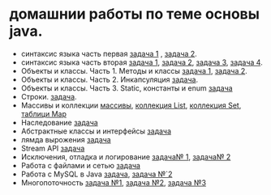 # домашнии работы по теме ocновы java.
- синтаксис языка часть первая [задача 1](https://github.com/Rik137/AgeComparator) , [задача 2](https://github.com/Rik137/Booleans).
- cинтаксис языка часть вторая [задача 1](https://github.com/Rik137/ForCycle/tree/master), [задача 2](https://github.com/Rik137/FactorialCalculator/tree/master), [задача 3](https://github.com/Rik137/SwimmingPool/tree/master), [задача 4](https://github.com/Rik137/GuessTheNumber/tree/master).
- Объекты и классы. Часть 1. Методы и классы [задача 1](https://github.com/Rik137/testClassAndMethod), [задача 2](https://github.com/Rik137/ObjectsAndMethods/tree/master).
- Объекты и классы. Часть 2. Инкапсуляция [задача](https://github.com/Rik137/ObjectsAndClasses_Encapsulation/tree/master).
- Объекты и классы. Часть 3. Static, константы и enum [задача](https://github.com/Rik137/ObjectsAndClasses_StaticFina)
- Строки. [задача](https://github.com/Rik137/java-strings/tree/master).
- Массивы и коллекции [массивы](https://github.com/Rik137/java-collection-array), [коллекция List](https://github.com/Rik137/java-collection-list), [коллекция Set](https://github.com/Rik137/java-collection-set), [таблици Map](https://github.com/Rik137/java-collection-map)
- Наследование [задача](https://github.com/Rik137/java-inheritance-basics)
- Абстрактные классы и интерфейсы [задача](https://github.com/Rik137/Abstract-casses)
- лямда вырожения [задача]()
- Stream API [задача]()
- Исключения, отладка и логирование [задача№ 1](https://github.com/Rik137/Console-customer-list), [задача№ 2](https://github.com/Rik137/SPBMetro)
- Работа с файлами и сетью [задача](https://github.com/Rik137/Data-Collector)
- Работа с MySQL в Java [задача](), [задача №`2]()
- Многопоточность [задача №1](), [задача №2](), [задача №3]()
